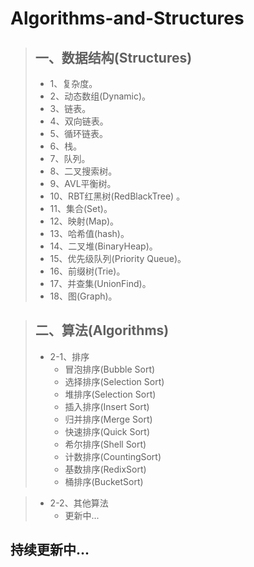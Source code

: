 # Algorithms-and-Structures

> ## 一、数据结构(Structures)   
> * 1、复杂度。
> * 2、动态数组(Dynamic)。
> * 3、链表。
> * 4、双向链表。
> * 5、循环链表。
> * 6、栈。
> * 7、队列。
> * 8、二叉搜索树。
> * 9、AVL平衡树。
> * 10、RBT红黑树(RedBlackTree) 。
> * 11、集合(Set)。
> * 12、映射(Map)。
> * 13、哈希值(hash)。
> * 14、二叉堆(BinaryHeap)。
> * 15、优先级队列(Priority Queue)。
> * 16、前缀树(Trie)。
> * 17、并查集(UnionFind)。
> * 18、图(Graph)。

> ## 二、算法(Algorithms)
> * 2-1、排序
>    * 冒泡排序(Bubble Sort)
>    * 选择排序(Selection Sort)
>    * 堆排序(Selection Sort)
>    * 插入排序(Insert Sort)
>    * 归并排序(Merge Sort)
>    * 快速排序(Quick Sort)
>    * 希尔排序(Shell Sort)
>    * 计数排序(CountingSort)
>    * 基数排序(RedixSort)
>    * 桶排序(BucketSort)

> * 2-2、其他算法
>    * 更新中...

 持续更新中...
 ----------
    

